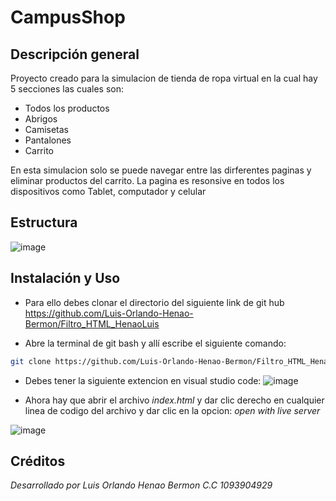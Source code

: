 # CampusShop
## Descripción general
Proyecto creado para la simulacion de tienda de ropa virtual en la cual hay 5 secciones las cuales son:
+ Todos los productos
+ Abrigos
+ Camisetas
+ Pantalones
+ Carrito

En esta simulacion solo se puede navegar entre las dirferentes paginas y eliminar productos del carrito. La pagina es resonsive en todos los dispositivos como Tablet, computador y celular
## Estructura
![image](https://github.com/user-attachments/assets/7354c366-6d73-471f-966a-df60325edf2e)



## Instalación y Uso
- Para ello debes clonar el directorio del siguiente link de git hub https://github.com/Luis-Orlando-Henao-Bermon/Filtro_HTML_HenaoLuis

- Abre la terminal de git bash y allí escribe el siguiente comando:     

``` bash 
git clone https://github.com/Luis-Orlando-Henao-Bermon/Filtro_HTML_HenaoLuis
```
- Debes tener la siguiente extencion en visual studio code:
![image](https://github.com/user-attachments/assets/e691a425-489a-4364-bdbe-ba9e0ca5597a)

- Ahora hay que abrir el archivo *index.html* y dar clic derecho en cualquier linea de codigo del archivo y dar clic en la opcion: *open with live server*


![image](https://github.com/user-attachments/assets/aa9e8a4b-acc3-4a0e-b10b-cd1276d6af21)


## Créditos
*Desarrollado por Luis Orlando Henao Bermon C.C 1093904929*
